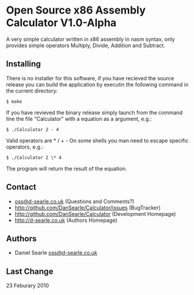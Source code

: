 Open Source x86 Assembly Calculator V1.0-Alpha
==============================================
A very simple calculator written in x86 assembly in nasm syntax, only provides
simple operators Multiply, Divide, Addition and Subtract.

Installing
----------
There is no installer for this software, if you have recieved the source
release you can build the application by executin the following command in
the current directory:
  
    $ make

If you have revieved the binary release simply launch from the command line
the file "Calculator" with a equation as a argument, e.g.:

    $ ./Calculator 2 - 4

Valid operators are * / + - 
On some shells you man need to escape specific operators, e.g.:

    $ ./Calculator 2 \* 4

The program will return the result of the equation.

Contact
-------
* oss@d-searle.co.uk (Questions and Comments?)
* http://github.com/DanSearle/Calculator/issues (BugTracker)
* http://github.com/DanSearle/Calculator (Development Homepage)
* http://d-searle.co.uk (Authors Homepage)

Authors
-------
* Daniel Searle <oss@d-searle.co.uk> 

Last Change
-----------
23 Feburary 2010
